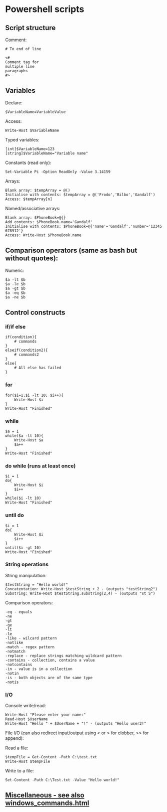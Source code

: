 # Powershell scripts

## Script structure
Comment:

    # To end of line
	
    <#
    Comment tag for
    multiple line
    paragraphs
    #>

## Variables
Declare:

    $VariableName=VariableValue

Access:

    Write-Host $VariableName


Typed variables:

    [int]$VariableName=123
    [string]$VariableName="Variable name"

Constants (read only):

    Set-Variable Pi -Option ReadOnly -Value 3.14159

Arrays:

    Blank array: $tempArray = @()
    Initialise with contents: $tempArray = @('Frodo','Bilbo','Gandalf')
    Access: $tempArray[n]

Named/associative arrays:

    Blank array: $PhoneBook=@{}
    Add contents: $PhoneBook.name='Gandalf'
    Initialise with contents: $PhoneBook=@{'name'='Gandalf','number='12345 678912'}
    Access: Write-Host $PhoneBook.name

## Comparison operators (same as bash but without quotes):
Numeric:

    $a -lt $b
    $a -le $b
    $a -gt $b
    $a -eq $b
    $a -ne $b

## Control constructs
### if/if else
    if(condition){
    	# commands
    }
    elseif(condition2){
    	# commands2
    }
    else{
    	# All else has failed
    }

### for
    for($i=1;$i -lt 10; $i++){
    	Write-Host $i
    }
    Write-Host "Finished"

### while
    $a = 1
    while($a -lt 10){
    	Write-Host $a
    	$a++
    }
    Write-Host "Finished"

### do while (runs at least once)
    $i = 1
    do{
    	Write-Host $i
    	$i++
    }
    while($i -lt 10)
    Write-Host "Finished"

### until do
	$i = 1
    do{
    	Write-Host $i
    	$i++
    }
    until($i -gt 10)
    Write-Host "Finished"

### String operations

String manipulation:

    $testString = "Hello world!"
    Concatentation: Write-Host $testString + 2 - (outputs "testString2")
    Substring: Write-Host $testString.substring(2,4) - (outputs "st S")

Comparison operators:

    -eq - equals
    -ne
    -gt
    -ge
    -lt
    -le
    -like - wilcard pattern
    -notlike
    -match - regex pattern
    -notmatch
    -replace - replace strings matching wildcard pattern
    -contains - collection, contains a value
    -notcontains
    -in - value is in a collection
    -notin
    -is - both objects are of the same type
    -notis


### I/O
Console write/read:

    Write-Host "Please enter your name:"
    Read-Host $UserName
    Write-Host "Hello " + $UserName + "!" - (outputs "Hello user2!"

File I/O (can also redirect input/output using < or > for clobber, >> for append):

Read a file:

    $tempFile = Get-Content -Path C:\test.txt
    Write-Host $tempFile

Write to a file:

    Set-Content -Path C:\Test.txt -Value "Hello world!"

## [Miscellaneous - see also windows_commands.html](windows_commands.html#powershell)
